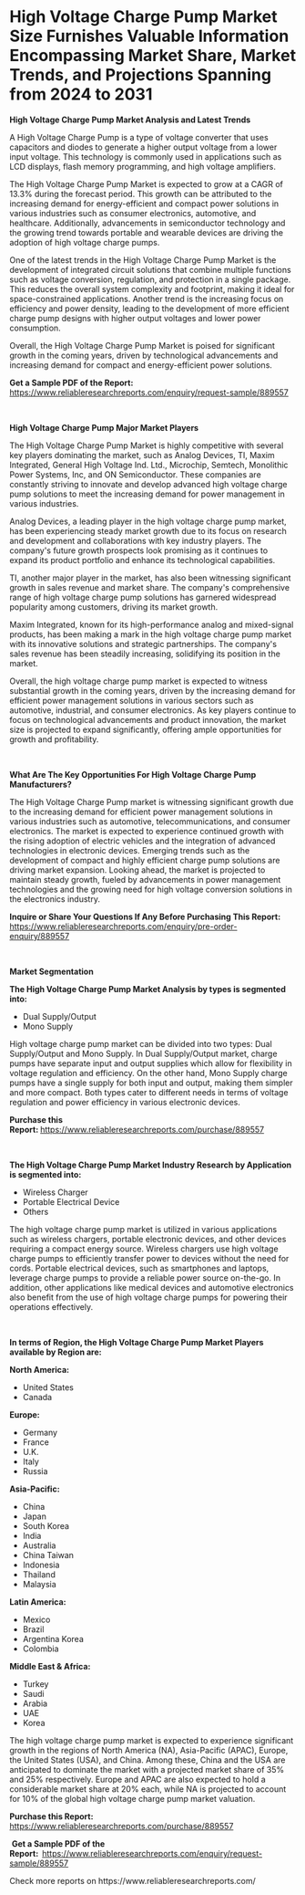 <p><h1>High Voltage Charge Pump Market Size Furnishes Valuable Information Encompassing Market Share, Market Trends, and Projections Spanning from 2024 to 2031</h1></p><p><strong>High Voltage Charge Pump Market Analysis and Latest Trends</strong></p>
<p><p>A High Voltage Charge Pump is a type of voltage converter that uses capacitors and diodes to generate a higher output voltage from a lower input voltage. This technology is commonly used in applications such as LCD displays, flash memory programming, and high voltage amplifiers.</p><p>The High Voltage Charge Pump Market is expected to grow at a CAGR of 13.3% during the forecast period. This growth can be attributed to the increasing demand for energy-efficient and compact power solutions in various industries such as consumer electronics, automotive, and healthcare. Additionally, advancements in semiconductor technology and the growing trend towards portable and wearable devices are driving the adoption of high voltage charge pumps.</p><p>One of the latest trends in the High Voltage Charge Pump Market is the development of integrated circuit solutions that combine multiple functions such as voltage conversion, regulation, and protection in a single package. This reduces the overall system complexity and footprint, making it ideal for space-constrained applications. Another trend is the increasing focus on efficiency and power density, leading to the development of more efficient charge pump designs with higher output voltages and lower power consumption.</p><p>Overall, the High Voltage Charge Pump Market is poised for significant growth in the coming years, driven by technological advancements and increasing demand for compact and energy-efficient power solutions.</p></p>
<p><strong>Get a Sample PDF of the Report:&nbsp;</strong> <a href="https://www.reliableresearchreports.com/enquiry/request-sample/889557">https://www.reliableresearchreports.com/enquiry/request-sample/889557</a></p>
<p>&nbsp;</p>
<p><strong>High Voltage Charge Pump Major Market Players</strong></p>
<p><p>The High Voltage Charge Pump Market is highly competitive with several key players dominating the market, such as Analog Devices, TI, Maxim Integrated, General High Voltage Ind. Ltd., Microchip, Semtech, Monolithic Power Systems, Inc, and ON Semiconductor. These companies are constantly striving to innovate and develop advanced high voltage charge pump solutions to meet the increasing demand for power management in various industries.</p><p>Analog Devices, a leading player in the high voltage charge pump market, has been experiencing steady market growth due to its focus on research and development and collaborations with key industry players. The company's future growth prospects look promising as it continues to expand its product portfolio and enhance its technological capabilities.</p><p>TI, another major player in the market, has also been witnessing significant growth in sales revenue and market share. The company's comprehensive range of high voltage charge pump solutions has garnered widespread popularity among customers, driving its market growth.</p><p>Maxim Integrated, known for its high-performance analog and mixed-signal products, has been making a mark in the high voltage charge pump market with its innovative solutions and strategic partnerships. The company's sales revenue has been steadily increasing, solidifying its position in the market.</p><p>Overall, the high voltage charge pump market is expected to witness substantial growth in the coming years, driven by the increasing demand for efficient power management solutions in various sectors such as automotive, industrial, and consumer electronics. As key players continue to focus on technological advancements and product innovation, the market size is projected to expand significantly, offering ample opportunities for growth and profitability.</p></p>
<p>&nbsp;</p>
<p><strong>What Are The Key Opportunities For High Voltage Charge Pump Manufacturers?</strong></p>
<p><p>The High Voltage Charge Pump market is witnessing significant growth due to the increasing demand for efficient power management solutions in various industries such as automotive, telecommunications, and consumer electronics. The market is expected to experience continued growth with the rising adoption of electric vehicles and the integration of advanced technologies in electronic devices. Emerging trends such as the development of compact and highly efficient charge pump solutions are driving market expansion. Looking ahead, the market is projected to maintain steady growth, fueled by advancements in power management technologies and the growing need for high voltage conversion solutions in the electronics industry.</p></p>
<p><strong>Inquire or Share Your Questions If Any Before Purchasing This Report:</strong> <a href="https://www.reliableresearchreports.com/enquiry/pre-order-enquiry/889557">https://www.reliableresearchreports.com/enquiry/pre-order-enquiry/889557</a></p>
<p>&nbsp;</p>
<p><strong>Market Segmentation</strong></p>
<p><strong>The High Voltage Charge Pump Market Analysis by types is segmented into:</strong></p>
<p><ul><li>Dual Supply/Output</li><li>Mono Supply</li></ul></p>
<p><p>High voltage charge pump market can be divided into two types: Dual Supply/Output and Mono Supply. In Dual Supply/Output market, charge pumps have separate input and output supplies which allow for flexibility in voltage regulation and efficiency. On the other hand, Mono Supply charge pumps have a single supply for both input and output, making them simpler and more compact. Both types cater to different needs in terms of voltage regulation and power efficiency in various electronic devices.</p></p>
<p><strong>Purchase this Report:&nbsp;</strong><a href="https://www.reliableresearchreports.com/purchase/889557">https://www.reliableresearchreports.com/purchase/889557</a></p>
<p>&nbsp;</p>
<p><strong>The High Voltage Charge Pump Market Industry Research by Application is segmented into:</strong></p>
<p><ul><li>Wireless Charger</li><li>Portable Electrical Device</li><li>Others</li></ul></p>
<p><p>The high voltage charge pump market is utilized in various applications such as wireless chargers, portable electronic devices, and other devices requiring a compact energy source. Wireless chargers use high voltage charge pumps to efficiently transfer power to devices without the need for cords. Portable electrical devices, such as smartphones and laptops, leverage charge pumps to provide a reliable power source on-the-go. In addition, other applications like medical devices and automotive electronics also benefit from the use of high voltage charge pumps for powering their operations effectively.</p></p>
<p>&nbsp;</p>
<p><strong>In terms of Region, the High Voltage Charge Pump Market Players available by Region are:</strong></p>
<p>
    <p> <strong> North America: </strong>
        <ul>
            <li>United States</li>
            <li>Canada</li>
        </ul>
        </p> 
    <p> <strong> Europe: </strong>
        <ul>
            <li>Germany</li>
            <li>France</li>
            <li>U.K.</li>
            <li>Italy</li>
            <li>Russia</li>
        </ul>
        </p> 
    <p> <strong> Asia-Pacific: </strong>
        <ul>
            <li>China</li>
            <li>Japan</li>
            <li>South Korea</li>
            <li>India</li>
            <li>Australia</li>
            <li>China Taiwan</li>
            <li>Indonesia</li>
            <li>Thailand</li>
            <li>Malaysia</li>
        </ul>
        </p> 
    <p> <strong> Latin America: </strong>
        <ul>
            <li>Mexico</li>
            <li>Brazil</li>
            <li>Argentina Korea</li>
            <li>Colombia</li>
        </ul>
        </p> 
    <p> <strong> Middle East & Africa: </strong>
        <ul>
            <li>Turkey</li>
            <li>Saudi</li>
            <li>Arabia</li>
            <li>UAE</li>
            <li>Korea</li>
        </ul>
    </p>
    </p>
<p><p>The high voltage charge pump market is expected to experience significant growth in the regions of North America (NA), Asia-Pacific (APAC), Europe, the United States (USA), and China. Among these, China and the USA are anticipated to dominate the market with a projected market share of 35% and 25% respectively. Europe and APAC are also expected to hold a considerable market share at 20% each, while NA is projected to account for 10% of the global high voltage charge pump market valuation.</p></p>
<p><strong>Purchase this Report: </strong><a href="https://www.reliableresearchreports.com/purchase/889557">https://www.reliableresearchreports.com/purchase/889557</a></p>
<p>&nbsp;<strong>Get a Sample PDF of the Report:&nbsp;&nbsp;</strong><a href="https://www.reliableresearchreports.com/enquiry/request-sample/889557">https://www.reliableresearchreports.com/enquiry/request-sample/889557</a></p>
<p><strong></strong></p>
<p>Check more reports on https://www.reliableresearchreports.com/</p>